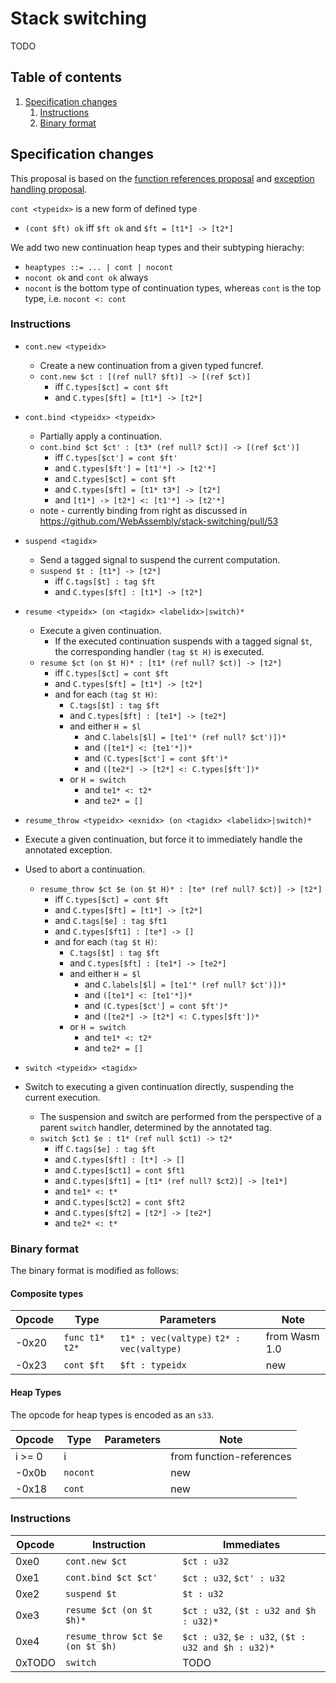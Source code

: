 # Stack switching
TODO

## Table of contents

1. [Specification changes](#specification-changes)
   1. [Instructions](#instructions)
   2. [Binary format](#binary-format)

## Specification changes

This proposal is based on the [function references proposal](https://github.com/WebAssembly/function-references) and [exception handling proposal](https://github.com/WebAssembly/exception-handling).

`cont <typeidx>` is a new form of defined type
- `(cont $ft) ok` iff `$ft ok` and `$ft = [t1*] -> [t2*]`

We add two new continuation heap types and their subtyping hierachy:
- `heaptypes ::= ... | cont | nocont`
- `nocont ok` and `cont ok` always
- `nocont` is the bottom type of continuation types, whereas `cont` is the top type, i.e. `nocont <: cont`

### Instructions

- `cont.new <typeidx>`
  - Create a new continuation from a given typed funcref.
  - `cont.new $ct : [(ref null? $ft)] -> [(ref $ct)]`
    - iff `C.types[$ct] = cont $ft`
    - and `C.types[$ft] = [t1*] -> [t2*]`

- `cont.bind <typeidx> <typeidx>`
  - Partially apply a continuation.
  - `cont.bind $ct $ct' : [t3* (ref null? $ct)] -> [(ref $ct')]`
    - iff `C.types[$ct'] = cont $ft'`
    - and `C.types[$ft'] = [t1'*] -> [t2'*]`
    - and `C.types[$ct] = cont $ft`
    - and `C.types[$ft] = [t1* t3*] -> [t2*]`
    - and `[t1*] -> [t2*] <: [t1'*] -> [t2'*]`
  - note - currently binding from right as discussed in https://github.com/WebAssembly/stack-switching/pull/53

- `suspend <tagidx>`
  - Send a tagged signal to suspend the current computation.
  - `suspend $t : [t1*] -> [t2*]`
    - iff `C.tags[$t] : tag $ft`
    - and `C.types[$ft] : [t1*] -> [t2*]`

- `resume <typeidx> (on <tagidx> <labelidx>|switch)*`
  - Execute a given continuation.
    - If the executed continuation suspends with a tagged signal `$t`, the corresponding handler `(tag $t H)` is executed.
  - `resume $ct (on $t H)* : [t1* (ref null? $ct)] -> [t2*]`
    - iff `C.types[$ct] = cont $ft`
    - and `C.types[$ft] = [t1*] -> [t2*]`
    - and for each `(tag $t H)`:
      - `C.tags[$t] : tag $ft`
      - and `C.types[$ft] : [te1*] -> [te2*]`
      - and either `H = $l`
        - and `C.labels[$l] = [te1'* (ref null? $ct')])*` 
        - and `([te1*] <: [te1'*])*`
        - and `(C.types[$ct'] = cont $ft')*`
        - and `([te2*] -> [t2*] <: C.types[$ft'])*`
      - or `H = switch`
        - and `te1* <: t2*`
        - and `te2* = []`

- `resume_throw <typeidx> <exnidx> (on <tagidx> <labelidx>|switch)*`
- Execute a given continuation, but force it to immediately handle the annotated exception.
- Used to abort a continuation.
  - `resume_throw $ct $e (on $t H)* : [te* (ref null? $ct)] -> [t2*]`
    - iff `C.types[$ct] = cont $ft`
    - and `C.types[$ft] = [t1*] -> [t2*]`
    - and `C.tags[$e] : tag $ft1`
    - and `C.types[$ft1] : [te*] -> []`
    - and for each `(tag $t H)`:
      - `C.tags[$t] : tag $ft`
      - and `C.types[$ft] : [te1*] -> [te2*]`
      - and either `H = $l`
        - and `C.labels[$l] = [te1'* (ref null? $ct')])*` 
        - and `([te1*] <: [te1'*])*`
        - and `(C.types[$ct'] = cont $ft')*`
        - and `([te2*] -> [t2*] <: C.types[$ft'])*`
      - or `H = switch`
        - and `te1* <: t2*`
        - and `te2* = []`

- `switch <typeidx> <tagidx>`
- Switch to executing a given continuation directly, suspending the current execution.
  - The suspension and switch are performed from the perspective of a parent `switch` handler, determined by the annotated tag.
  - `switch $ct1 $e : t1* (ref null $ct1) -> t2*`
    - iff `C.tags[$e] : tag $ft`
    - and `C.types[$ft] : [t*] -> []`
    - and `C.types[$ct1] = cont $ft1`
    - and `C.types[$ft1] = [t1* (ref null? $ct2)] -> [te1*]`
    - and `te1* <: t*`
    - and `C.types[$ct2] = cont $ft2`
    - and `C.types[$ft2] = [t2*] -> [te2*]`
    - and `te2* <: t*`

### Binary format
The binary format is modified as follows:

#### Composite types

| Opcode | Type            | Parameters | Note |
| ------ | --------------- | ---------- |------|
| -0x20  | `func t1* t2*`  | `t1* : vec(valtype)` `t2* : vec(valtype)` | from Wasm 1.0 |
| -0x23  | `cont $ft`      | `$ft : typeidx` | new |

#### Heap Types

The opcode for heap types is encoded as an `s33`.

| Opcode | Type            | Parameters | Note |
| ------ | --------------- | ---------- | ---- |
| i >= 0 | i               |            | from function-references |
| -0x0b  | `nocont`        |            | new  |
| -0x18  | `cont`          |            | new  |

### Instructions

| Opcode | Instruction              | Immediates |
| ------ | ------------------------ | ---------- |
| 0xe0   | `cont.new $ct`           | `$ct : u32` |
| 0xe1   | `cont.bind $ct $ct'`     | `$ct : u32`, `$ct' : u32` |
| 0xe2   | `suspend $t`             | `$t : u32` |
| 0xe3   | `resume $ct (on $t $h)*` | `$ct : u32`, `($t : u32 and $h : u32)*` |
| 0xe4   | `resume_throw $ct $e (on $t $h)` | `$ct : u32`, `$e : u32`, `($t : u32 and $h : u32)*` |
| 0xTODO | `switch`                 | TODO |

